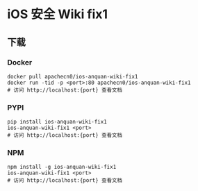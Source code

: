 # iOS 安全 Wiki fix1

## 下载

### Docker

```
docker pull apachecn0/ios-anquan-wiki-fix1
docker run -tid -p <port>:80 apachecn0/ios-anquan-wiki-fix1
# 访问 http://localhost:{port} 查看文档
```

### PYPI

```
pip install ios-anquan-wiki-fix1
ios-anquan-wiki-fix1 <port>
# 访问 http://localhost:{port} 查看文档
```

### NPM

```
npm install -g ios-anquan-wiki-fix1
ios-anquan-wiki-fix1 <port>
# 访问 http://localhost:{port} 查看文档
```